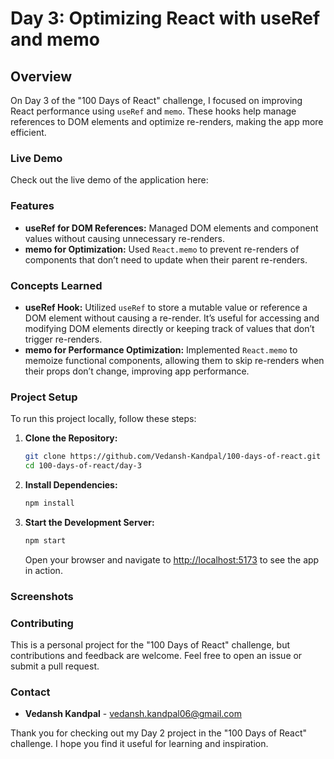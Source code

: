 # Day 3: Optimizing React with useRef and memo

## Overview

On Day 3 of the "100 Days of React" challenge, I focused on improving React performance using `useRef` and `memo`. These hooks help manage references to DOM elements and optimize re-renders, making the app more efficient.

### Live Demo

Check out the live demo of the application here: 

### Features

- **useRef for DOM References:** Managed DOM elements and component values without causing unnecessary re-renders.
- **memo for Optimization:** Used `React.memo` to prevent re-renders of components that don’t need to update when their parent re-renders.

### Concepts Learned

- **useRef Hook:** Utilized `useRef` to store a mutable value or reference a DOM element without causing a re-render. It’s useful for accessing and modifying DOM elements directly or keeping track of values that don’t trigger re-renders.
- **memo for Performance Optimization:** Implemented `React.memo` to memoize functional components, allowing them to skip re-renders when their props don’t change, improving app performance.

### Project Setup

To run this project locally, follow these steps:

1. **Clone the Repository:**

   ```bash
   git clone https://github.com/Vedansh-Kandpal/100-days-of-react.git
   cd 100-days-of-react/day-3
   ```

2. **Install Dependencies:**

   ```bash
   npm install
   ```

3. **Start the Development Server:**

   ```bash
   npm start
   ```

   Open your browser and navigate to [http://localhost:5173](http://localhost:5173) to see the app in action.

### Screenshots

### Contributing

This is a personal project for the "100 Days of React" challenge, but contributions and feedback are welcome. Feel free to open an issue or submit a pull request.

### Contact

- **Vedansh Kandpal** - [vedansh.kandpal06@gmail.com](mailto:vedansh.kandpal06@gmail.com)

Thank you for checking out my Day 2 project in the "100 Days of React" challenge. I hope you find it useful for learning and inspiration.
